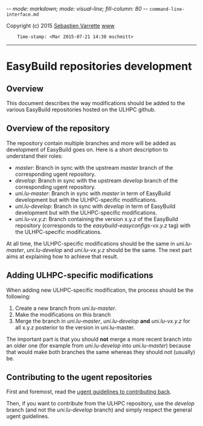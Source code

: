 -*- mode: markdown; mode: visual-line; fill-column: 80 -*-
`command-line-interface.md`

Copyright (c) 2015 [Sebastien Varrette](mailto:<Sebastien.Varrette@uni.lu>) [www]()

        Time-stamp: <Mar 2015-07-21 14:30 mschmitt>

-------------------

# EasyBuild repositories development

## Overview

This document describes the way modifications should be added to the various EasyBuild repositories hosted on the ULHPC github.

## Overview of the repository

The repository contain multiple branches and more will be added as development of EasyBuild goes on. Here is a short description to understand their roles:
- _master_: Branch in sync with the upstream _master_ branch of the corresponding ugent repository.
- _develop_: Branch in sync with the upstream _develop_ branch of the corresponding ugent repository.
- _uni.lu-master_: Branch in sync with _master_ in term of EasyBuild development but with the ULHPC-specific modifications.
- _uni.lu-develop_: Branch in sync with _develop_ in term of EasyBuild development but with the ULHPC-specific modifications.
- _uni.lu-vx.y.z_: Branch containing the version x.y.z of the EasyBuild repository (corresponds to the _easybuild-easyconfigs-vx.y.z_ tag) with the ULHPC-specific modifications.

At all time, the ULHPC-specific modifications should be the same in _uni.lu-master_, _uni.lu-develop_ and _uni.lu-vx.y.z_ should be the same. The next part aims at explaining how to achieve that result.

## Adding ULHPC-specific modifications

When adding new ULHPC-specific modification, the process should be the following:

1. Create a new branch from _uni.lu-master_.
2. Make the modifications on this branch
3. Merge the branch in _uni.lu-master_, _uni.lu-develop_ **and** _uni.lu-vx.y.z_ for all x.y.z posterior to the version in uni.lu-master.

The important part is that you should **not** merge a more recent branch into an older one (for example from _uni.lu-develop_ into _uni.lu-master_) because that would make both branches the same whereas they should not (usually) be.

## Contributing to the ugent repositories

First and foremost, read the [ugent guidelines to contributing back](https://github.com/hpcugent/easybuild/wiki/Contributing-back).

Then, if you want to contribute from the ULHPC repository, use the _develop_ branch (and not the _uni.lu-develop_ branch) and simply respect the general ugent guidelines.
